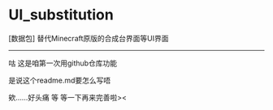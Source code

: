 # UI_substitution
[数据包] 替代Minecraft原版的合成台界面等UI界面

------------

咕 这是咱第一次用github仓库功能

是说这个readme.md要怎么写唔

欸……好头痛 等 等一下再来完善啦><
